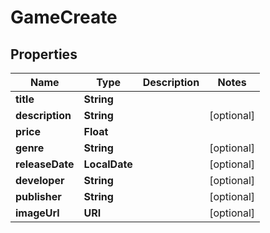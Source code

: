 

# GameCreate


## Properties

| Name | Type | Description | Notes |
|------------ | ------------- | ------------- | -------------|
|**title** | **String** |  |  |
|**description** | **String** |  |  [optional] |
|**price** | **Float** |  |  |
|**genre** | **String** |  |  [optional] |
|**releaseDate** | **LocalDate** |  |  [optional] |
|**developer** | **String** |  |  [optional] |
|**publisher** | **String** |  |  [optional] |
|**imageUrl** | **URI** |  |  [optional] |



